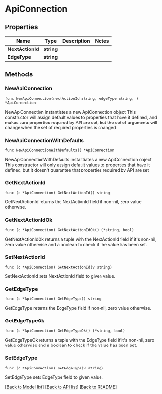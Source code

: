 # ApiConnection

## Properties

Name | Type | Description | Notes
------------ | ------------- | ------------- | -------------
**NextActionId** | **string** |  | 
**EdgeType** | **string** |  | 

## Methods

### NewApiConnection

`func NewApiConnection(nextActionId string, edgeType string, ) *ApiConnection`

NewApiConnection instantiates a new ApiConnection object
This constructor will assign default values to properties that have it defined,
and makes sure properties required by API are set, but the set of arguments
will change when the set of required properties is changed

### NewApiConnectionWithDefaults

`func NewApiConnectionWithDefaults() *ApiConnection`

NewApiConnectionWithDefaults instantiates a new ApiConnection object
This constructor will only assign default values to properties that have it defined,
but it doesn't guarantee that properties required by API are set

### GetNextActionId

`func (o *ApiConnection) GetNextActionId() string`

GetNextActionId returns the NextActionId field if non-nil, zero value otherwise.

### GetNextActionIdOk

`func (o *ApiConnection) GetNextActionIdOk() (*string, bool)`

GetNextActionIdOk returns a tuple with the NextActionId field if it's non-nil, zero value otherwise
and a boolean to check if the value has been set.

### SetNextActionId

`func (o *ApiConnection) SetNextActionId(v string)`

SetNextActionId sets NextActionId field to given value.


### GetEdgeType

`func (o *ApiConnection) GetEdgeType() string`

GetEdgeType returns the EdgeType field if non-nil, zero value otherwise.

### GetEdgeTypeOk

`func (o *ApiConnection) GetEdgeTypeOk() (*string, bool)`

GetEdgeTypeOk returns a tuple with the EdgeType field if it's non-nil, zero value otherwise
and a boolean to check if the value has been set.

### SetEdgeType

`func (o *ApiConnection) SetEdgeType(v string)`

SetEdgeType sets EdgeType field to given value.



[[Back to Model list]](../README.md#documentation-for-models) [[Back to API list]](../README.md#documentation-for-api-endpoints) [[Back to README]](../README.md)


